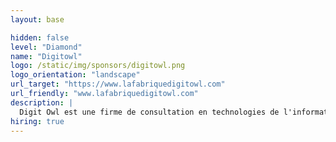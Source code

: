 ```yaml
---
layout: base

hidden: false
level: "Diamond"
name: "Digitowl"
logo: /static/img/sponsors/digitowl.png
logo_orientation: "landscape"
url_target: "https://www.lafabriquedigitowl.com"
url_friendly: "www.lafabriquedigitowl.com"
description: |
  Digit Owl est une firme de consultation en technologies de l'information, reconnue pour son expertise technique et son innovation. Fondée par quatre experts issus du domaine, l'entreprise s'est toujours positionnée en tant qu'early adopter des nouvelles technologies, notamment dans les domaines de l'intelligence artificielle et des plateformes Android. Nos collaborateurs, soigneusement sélectionnés, sont des profils techniques expérimentés, ce qui nous permet de maintenir un niveau d'excellence élevé.
hiring: true
---
```


